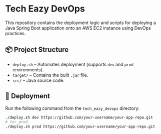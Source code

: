 # Tech Eazy DevOps

This repository contains the deployment logic and scripts for deploying a Java Spring Boot application onto an AWS EC2 instance using DevOps practices.

## 📦 Project Structure

- `deploy.sh` – Automates deployment (supports `dev` and `prod` environments).
- `target/` – Contains the built `.jar` file.
- `src/` – Java source code.

## 🚀 Deployment

Run the following command from the `tech_eazy_devops` directory:

```bash
./deploy.sh dev https://github.com/your-username/your-app-repo.git
# for prod
./deploy.sh prod https://github.com/your-username/your-app-repo.git
